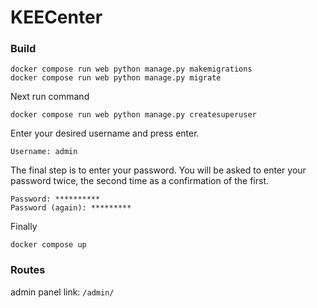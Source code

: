 # KEECenter

### Build 
```
docker compose run web python manage.py makemigrations
docker compose run web python manage.py migrate
```
Next run command

`docker compose run web python manage.py createsuperuser`

Enter your desired username and press enter.

`Username: admin`

The final step is to enter your password. 
You will be asked to enter your password twice, 
the second time as a confirmation of the first.

```
Password: **********
Password (again): *********
```

Finally

`docker compose up`

### Routes
admin panel link: `/admin/`